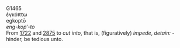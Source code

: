 G1465  
ἐγκόπτω  
egkoptō  
*eng-kop‘-to*  
From [1722](g1722) and [2875](g2875) to *cut* *into*, that is,
(figuratively) *impede*, *detain:* - hinder, be tedious unto.  
